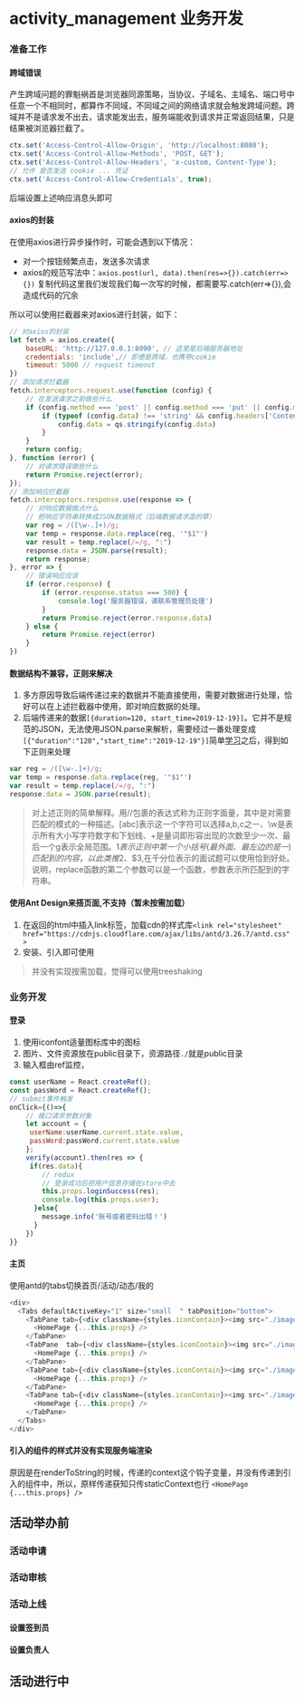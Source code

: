 # activity_management 业务开发
### 准备工作
#### 跨域错误
产生跨域问题的罪魁祸首是浏览器同源策略，当协议、子域名、主域名、端口号中任意一个不相同时，都算作不同域，不同域之间的网络请求就会触发跨域问题。跨域并不是请求发不出去，请求能发出去，服务端能收到请求并正常返回结果，只是结果被浏览器拦截了。
```js
ctx.set('Access-Control-Allow-Origin', 'http://localhost:8080');
ctx.set('Access-Control-Allow-Methods', 'POST, GET');
ctx.set('Access-Control-Allow-Headers', 'x-custom, Content-Type');
// 允许 是否发送 cookie ... 凭证
ctx.set('Access-Control-Allow-Credentials', true);
```
后端设置上述响应消息头即可
#### axios的封装
在使用axios进行异步操作时，可能会遇到以下情况：
* 对一个按钮频繁点击，发送多次请求
* axios的规范写法中：`axios.post(url, data).then(res=>{}).catch(err=>{})`
复制代码这里我们发现我们每一次写的时候，都需要写.catch(err=>{}),会造成代码的冗余
>
所以可以使用拦截器来对axios进行封装，如下：
```js
// 对axios的封装
let fetch = axios.create({
    baseURL: 'http://127.0.0.1:8090', // 这里是后端服务器地址
    credentials: 'include',// 即便是跨域，也携带cookie
    timeout: 5000 // request timeout
})
// 添加请求拦截器
fetch.interceptors.request.use(function (config) {
    // 在发送请求之前做些什么
    if (config.method === 'post' || config.method === 'put' || config.method === 'delete') {
        if (typeof (config.data) !== 'string' && config.headers['Content-Type'] !== 'multipart/form-data') {
            config.data = qs.stringify(config.data)
        }
    }
    return config;
}, function (error) {
    // 对请求错误做些什么
    return Promise.reject(error);
});
// 添加响应拦截器
fetch.interceptors.response.use(response => {
    // 对响应数据做点什么
    // 把响应字符串转换成JSON数据格式（后端数据请求造的孽）
    var reg = /([\w-.]+)/g;
    var temp = response.data.replace(reg, '"$1"')
    var result = temp.replace(/=/g, ":")
    response.data = JSON.parse(result);
    return response;
}, error => {
    // 错误响应应该
    if (error.response) {
        if (error.response.status === 500) {
            console.log('服务器错误，请联系管理员处理')
        }
        return Promise.reject(error.response.data)
    } else {
        return Promise.reject(error)
    }
})
```
#### 数据结构不兼容，正则来解决
1. 多方原因导致后端传递过来的数据并不能直接使用，需要对数据进行处理，恰好可以在上述拦截器中使用，即对响应数据的处理。
2. 后端传递来的数据`[{duration=120, start_time=2019-12-19}]`。它并不是规范的JSON，无法使用JSON.parse来解析，需要经过一番处理变成`[{"duration":"120","start_time":"2019-12-19"}]`简单[学习](https://juejin.im/post/5965943ff265da6c30653879)之后，得到如下正则来处理
```js
var reg = /([\w-.]+)/g;
var temp = response.data.replace(reg, '"$1"')
var result = temp.replace(/=/g, ":")
response.data = JSON.parse(result);
```
>对上述正则的简单解释。用//包裹的表达式称为正则字面量，其中是对需要匹配的模式的一种描述。[abc]表示这一个字符可以选择a,b,c之一、\w是表示所有大小写字符数字和下划线、+是量词即形容出现的次数至少一次、最后一个g表示全局范围。$1表示正则中第一个小括号(最外面、最左边的是一)匹配到的内容，以此类推$2、$3,在千分位表示的面试题可以使用恰到好处。说明，replace函数的第二个参数可以是一个函数，参数表示所匹配到的字符串。
#### 使用Ant Design来搭页面,不支持（暂未按需加载）
1. 在返回的html中插入link标签，加载cdn的样式库`<link rel="stylesheet" href="https://cdnjs.cloudflare.com/ajax/libs/antd/3.26.7/antd.css" >`
2. 安装、引入即可使用
> 并没有实现按需加载，觉得可以使用treeshaking
### 业务开发
#### 登录
1. 使用iconfont适量图标库中的图标
2. 图片、文件资源放在public目录下，资源路径`./`就是public目录
3. 输入框由ref监控，
```js
const userName = React.createRef();
const passWord = React.createRef();
// submit事件触发
onClick={()=>{
    // 接口请求参数对象
    let account = {
     userName:userName.current.state.value,
     passWord:passWord.current.state.value
    };
    verify(account).then(res => {
     if(res.data){
        // redux
        // 登录成功后把用户信息存储在store中去
        this.props.loginSuccess(res);
        console.log(this.props.user);
      }else{
        message.info('账号或者密码出错！')
      }
    })
}}
```
#### 主页
使用antd的tabs切换首页/活动/动态/我的
```js
<div>
  <Tabs defaultActiveKey="1" size="small  " tabPosition="bottom">
    <TabPane tab={<div className={styles.iconContain}><img src="./image/icon/shouye2.png" className={styles.icon} alt=""><span>首页</span></div>} key="1" forceRender >
      <HomePage {...this.props} />
    </TabPane>
    <TabPane  tab={<div className={styles.iconContain}><img src="./image/icon/huodong2.png" className={styles.icon} alt=""><span>活动</span></div>} key="2" forceRender >
      <HomePage {...this.props} />
    </TabPane>
    <TabPane tab={<div className={styles.iconContain}><img src="./image/icon/dongtai2.png" className={styles.icon} alt=""><span>动态</span></div>} key="3" forceRender >
      <HomePage {...this.props} />
    </TabPane>
    <TabPane tab={<div className={styles.iconContain}><img src="./image/icon/wode2.png" className={styles.icon} alt="" /><spa我的</span></div>} key="4" forceRender >
      <HomePage {...this.props} />
    </TabPane>
  </Tabs>
</div>
```
#### 引入的组件的样式并没有实现服务端渲染
原因是在renderToString的时候，传递的context这个钩子变量，并没有传递到引入的组件中，所以，原样传递获知只传staticContext也行
`
<HomePage {...this.props} />
`
## 活动举办前
### 活动申请
### 活动审核
### 活动上线
#### 设置签到员
#### 设置负责人   
## 活动进行中